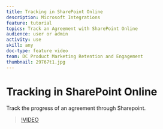 ```yaml
---
title: Tracking in SharePoint Online
description: Microsoft Integrations
feature: tutorial
topics: Track an Agreement with SharePoint Online
audience: user or admin
activity: use
skill: any
doc-type: feature video
team: DC Product Marketing Retention and Engagement
thumbnail: 29767t1.jpg
---
```


# Tracking in SharePoint Online

Track the progress of an agreement through Sharepoint.

>[!VIDEO](https://video.tv.adobe.com/v/29767t1?hidetitle=true)